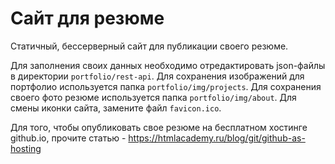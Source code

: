 Сайт для резюме
===

Статичный, бессерверный сайт для публикации своего резюме.

Для заполнения своих данных необходимо отредактировать json-файлы 
в директории `portfolio/rest-api`.
Для сохранения изображений для портфолио используется папка `portfolio/img/projects`.
Для сохранения своего фото резюме используется папка `portfolio/img/about`.
Для смены иконки сайта, замените файл `favicon.ico`.

Для того, чтобы опубликовать свое резюме на бесплатном хостинге github.io,
прочите статью - https://htmlacademy.ru/blog/git/github-as-hosting
